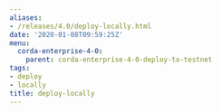 ```yaml
---
aliases:
- /releases/4.0/deploy-locally.html
date: '2020-01-08T09:59:25Z'
menu:
  corda-enterprise-4-0:
    parent: corda-enterprise-4-0-deploy-to-testnet
tags:
- deploy
- locally
title: deploy-locally
---
```


